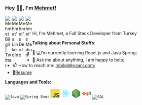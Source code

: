 ### Hey 👋🏽, I'm [Mehmet!](https://mbilgil.github.io/) 

<a href="https://twitter.com/m_bilgil">
  <img align="left" alt="Mehmet Bilgil | Twitter" width="22px" src="https://cdn.jsdelivr.net/npm/simple-icons@v3/icons/twitter.svg" />
</a>
<a href="https://www.linkedin.com/in/mehmetbilgil/">
  <img align="left" alt="Mehmet's LinkedIn" width="22px" src="https://cdn.jsdelivr.net/npm/simple-icons@v3/icons/linkedin.svg" />
</a>
<a href="https://dev.to/mbilgil">
  <img align="left" alt="Mehmet's Dev.to" width="22px" src="https://www.vectorlogo.zone/logos/devto/devto-icon.svg" />
</a>
<a href="https://medium.com/@mbilgil0">
  <img align="left" alt="Mehmet's Medium" width="22px" src="https://cdn.jsdelivr.net/npm/simple-icons@3.1.0/icons/medium.svg" />
</a>

<br />
<br />

Hi, I'm Mehmet, a Full Stack Developer  from Turkey 

**Talking about Personal Stuffs:**

- 🌱 💻I’m currently learning React.js and Java Spring; 
- 💬 Ask me about anything, I am happy to help;
- 📫 How to reach me: mbilgil@yaani.com;
- 📝[Resume](https://mbilgil.github.io/)

**Languages and Tools:**  

<code><img height="30" alt="Java" src="https://banner2.cleanpng.com/20181122/krs/kisspng-java-programming-language-selenium-computer-softwa-july-2-16-halab-4-dev-5bf78387a7bb41.028192901542947719687.jpg"></code>
<code><img height="30" alt="Spring Boot" src="https://spring.io/img/projects/spring-boot.svg"></code>
<code><img height="30" alt="Javascript" src="https://raw.githubusercontent.com/github/explore/80688e429a7d4ef2fca1e82350fe8e3517d3494d/topics/javascript/javascript.png"></code>
<code><img height="30" alt="React.JS" src="https://raw.githubusercontent.com/github/explore/80688e429a7d4ef2fca1e82350fe8e3517d3494d/topics/react/react.png"></code>
<code><img height="30" alt="Node.JS" src="https://raw.githubusercontent.com/github/explore/80688e429a7d4ef2fca1e82350fe8e3517d3494d/topics/nodejs/nodejs.png"></code>
<code><img height="30" alt="GIT" src="https://raw.githubusercontent.com/github/explore/80688e429a7d4ef2fca1e82350fe8e3517d3494d/topics/git/git.png"></code>
<code><img height="30" alt="SQL" src="https://upload.wikimedia.org/wikipedia/en/thumb/6/68/Oracle_SQL_Developer_logo.svg/1200px-Oracle_SQL_Developer_logo.svg.png"></code>
